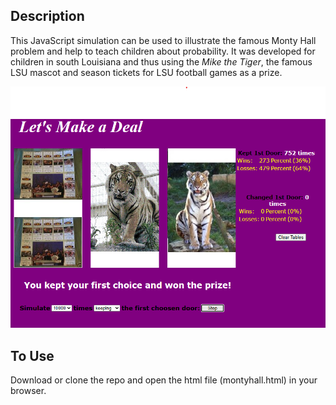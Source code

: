 ## Description

This JavaScript simulation can be used to illustrate the famous Monty Hall problem and help to teach children about probability. It was developed for children in south Louisiana and thus using the *Mike the Tiger*, the famous LSU mascot and season tickets for LSU football games as a prize. 

![Monty Hall Simulation](image.png)

## To Use

Download or clone the repo and open the html file (montyhall.html) in your browser.

